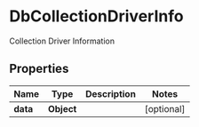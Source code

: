 

# DbCollectionDriverInfo

Collection Driver Information

## Properties

Name | Type | Description | Notes
------------ | ------------- | ------------- | -------------
**data** | **Object** |  |  [optional]



